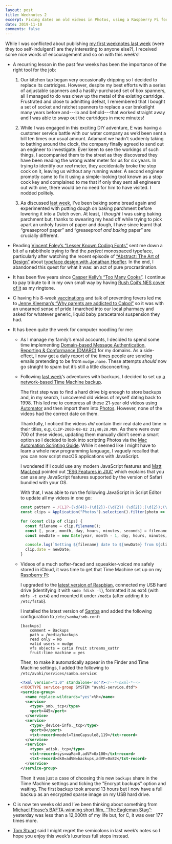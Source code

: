 ```yaml
---
layout: post
title: Weeknotes 2
excerpt: Fixing dates on old videos in Photos, using a Raspberry Pi for Time Machine and the right tool for the job.
date: 2019-11-10
comments: false
---
```

While I was conflicted about publishing [my first weeknotes last week](/2019/11/04/weeknotes-1.html) (were they too self-indulgent? are they interesting to anyone else?), I received some nice words of encouragement and so on with this week&rsquo;s!

*   A recurring lesson in the past few weeks has been the importance of the right tool for the job:

    1. Our kitchen tap began very occasionally dripping so I decided to replace its cartridges. However, despite my best efforts with a series of adjustable spanners and a hastily-purchased set of box spanners, all I managed to do was chew up the metal of the existing cartridge. Frustrated and close to admitting defeat, I remembered that I bought a set of socket and ratchet spanners to replace a car brakelight many years before and---lo and behold---that worked straight away and I was able to swap out the cartridges in mere minutes!

    2. While I was engaged in this exciting DIY adventure, E was having a customer service battle with our water company as we&rsquo;d been sent a bill ten times our usual amount. Adamant we hadn't suddenly taking to bathing around the clock, the company finally agreed to send out an engineer to investigate. Ever keen to see the workings of such things, I accompanied them to the street as they discovered they have been reading the wrong water meter for us for six years. In trying to identify our _real_ meter, they accidentally broke the stop cock on it, leaving us without any running water. A second engineer promptly came to fix it using a simple-looking tool known as a stop cock key and complained to me that if only they sent all engineers out with one, there would be no need for him to have visited. I nodded politely.

    3. As discussed [last week](/2019/11/04/weeknotes-1.html), I&rsquo;ve been baking some bread again and experimented with putting dough on baking parchment before lowering it into a Dutch oven. At least, I _thought_ I was using baking parchment but, thanks to swearing my head off while trying to pick apart an unholy fusion of paper and dough, I have since learnt that &ldquo;greaseproof paper&rdquo; and &ldquo;greaseproof _and baking_ paper&rdquo; are crucially different.

*   Reading [Vincent Foley&rsquo;s &ldquo;Lesser Known Coding Fonts&rdquo;](https://vfoley.xyz/lesser-known-coding-fonts/) sent me down a bit of a rabbithole trying to find the _perfect_ monospaced typeface, particularly after watching the recent episode of [&ldquo;Abstract: The Art of Design&rdquo;](https://www.netflix.com/gb/title/80057883) about [typeface design with Jonathan Hoefler](https://www.typography.com). In the end, I abandoned this quest for what it was: an act of pure procrastination.

*   It has been five years since [Casper Kelly&rsquo;s &ldquo;Too Many Cooks&rdquo;](https://www.youtube.com/watch?v=QrGrOK8oZG8). I continue to pay tribute to it in my own small way by having [Rush Coil&rsquo;s NES cover of it](http://rushcoil.bandcamp.com/track/too-many-cooks-rush-coil-nes-cover) as my ringtone.

*   C having his 8-week [vaccinations](https://www.nhs.uk/conditions/vaccinations/) and talk of preventing fevers led me to [Jenny Kleeman&rsquo;s &ldquo;Why parents are addicted to Calpol&rdquo;](https://www.theguardian.com/lifeandstyle/2019/jun/04/why-parents-are-addicted-to-calpol) so it was with an unearned sense of pride I marched into our local pharmacy and asked for whatever generic, liquid baby paracetamol suspension they had.

*   It has been quite the week for computer noodling for me:

    *   As I manage my family&rsquo;s email accounts, I decided to spend some time implementing [Domain-based Message Authentication, Reporting & Conformance (DMARC)](https://support.google.com/a/answer/2466580?hl=en) for my domains. As a side-effect, I now get a daily report of the times people are sending emails pretending to be from `mudge.name`. These attempts _should_ now go straight to spam but it&rsquo;s still a little disconcerting.

    *   Following [last week](/2019/11/04/weeknotes-1.html)&rsquo;s adventures with backups, I decided to set up [a network-based Time Machine backup](https://support.apple.com/en-us/HT202784).

        The first step was to find a hard drive big enough to store backups and, in my search, I uncovered old videos of myself dating back to 1998. This led me to compress all these 21-year old videos using [Automator](https://support.apple.com/en-gb/guide/automator/welcome/mac) and then import them into [Photos](https://www.apple.com/uk/macos/photos/). However, none of the videos had the correct date on them.

        Thankfully, I noticed the videos _did_ contain their real date and time in their titles, e.g. `CLIP-2003-08-02 21;40;28.MOV`. As there were over 700 of these videos, updating them manually didn&rsquo;t seem a smart option so I decided to look into scripting Photos via the [Mac Automation Scripting Guide](https://developer.apple.com/library/archive/documentation/LanguagesUtilities/Conceptual/MacAutomationScriptingGuide/index.html#//apple_ref/doc/uid/TP40016239). While it seemed like I might have to learn a whole new programming language, I vaguely recalled that you can now script macOS applications with JavaScript.

        I wondered if I could use any modern JavaScript features and [Matt MacLeod](http://umm.io) pointed out [&ldquo;ES6 Features in JXA&rdquo;](https://github.com/JXA-Cookbook/JXA-Cookbook/wiki/ES6-Features-in-JXA) which explains that you can use any JavaScript features supported by the version of Safari bundled with your OS.

        With that, I was able to run the following JavaScript in Script Editor to update all my videos in one go:

        ```javascript
        const pattern = /CLIP-(\d{4})-(\d{2})-(\d{2}) (\d{2});(\d{2});(\d{2})\.MOV/;
        const clips = Application("Photos").selection().filter(photo => pattern.test(photo.filename()));

        for (const clip of clips) {
          const filename = clip.filename();
          const [, year, month, day, hours, minutes, seconds] = filename.match(pattern);
          const newDate = new Date(year, month - 1, day, hours, minutes, seconds);

          console.log(`Setting ${filename} date to ${newDate} from ${clip.date()}`);
          clip.date = newDate;
        }
        ```

    *   Videos of a much softer-faced and squeakier-voiced me safely stored in iCloud, it was time to get that Time Machine set up on my [Raspberry Pi](https://www.raspberrypi.org):
    
        I upgraded to the [latest version of Raspbian](https://www.raspberrypi.org/downloads/raspbian/), connected my USB hard drive (identifying it with `sudo fdisk -l`), formatted it as ext4 (with `mkfs -t ext4`) and mounted it under `/media` (after adding it to `/etc/fstab`).

        I installed the latest version of [Samba](https://www.samba.org) and added the following configuration to `/etc/samba/smb.conf`:

        ```
        [backups]
            comment = Backups
            path = /media/backups
            read only = No
            valid users = mudge
            vfs objects = catia fruit streams_xattr
            fruit:time machine = yes
        ```

        Then, to make it automatically appear in the Finder and Time Machine settings, I added the following to `/etc/avahi/services/samba.service`:

        ```xml
        <?xml version="1.0" standalone='no'?><!--*-nxml-*-->
        <!DOCTYPE service-group SYSTEM "avahi-service.dtd">
        <service-group>
          <name replace-wildcards="yes">%h</name>
          <service>
            <type>_smb._tcp</type>
            <port>445</port>
          </service>
          <service>
            <type>_device-info._tcp</type>
            <port>0</port>
            <txt-record>model=TimeCapsule8,119</txt-record>
          </service>
          <service>
            <type>_adisk._tcp</type>
            <txt-record>sys=waMa=0,adVF=0x100</txt-record>
            <txt-record>dk0=adVN=backups,adVF=0x82</txt-record>
          </service>
        </service-group>
        ```

        Then it was just a case of choosing this new `backups` share in the Time Machine settings and ticking the "Encrypt backups" option and waiting. The first backup took around 13 hours but I now have a full backup as an encrypted sparse image on my USB hard drive.

*   C is now ten weeks old and I&rsquo;ve been thinking about something from [Michael Please‘s BAFTA-winning short film, &ldquo;The Eagleman Stag&rdquo;](https://vimeo.com/41756240): yesterday was less than a 12,000th of my life but, for C, it was over 177 times more.

*   [Tom Stuart](https://codon.com) said I might regret the semicolons in last week&rsquo;s notes so I hope you enjoy this week&rsquo;s luxurious full stops instead.

